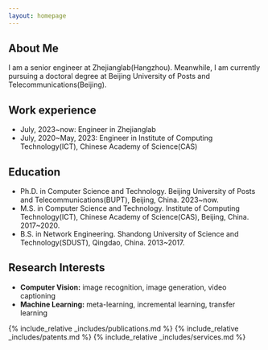 ```yaml
---
layout: homepage
---
```


## About Me

I am a senior engineer at Zhejianglab(Hangzhou). Meanwhile, I am currently pursuing a doctoral degree at Beijing University of Posts and Telecommunications(Beijing). 

## Work experience
- July, 2023~now: Engineer in Zhejianglab
- July, 2020~May, 2023: Engineer in Institute of Computing Technology(ICT), Chinese Academy of Science(CAS)

## Education
- Ph.D. in Computer Science and Technology. Beijing University of Posts and Telecommunications(BUPT), Beijing, China. 2023~now.
- M.S. in Computer Science and Technology. Institute of Computing Technology(ICT), Chinese Academy of Science(CAS), Beijing, China. 2017~2020.
- B.S. in Network Engineering. Shandong University of Science and Technology(SDUST), Qingdao, China. 2013~2017.

## Research Interests

- **Computer Vision:** image recognition, image generation, video captioning
- **Machine Learning:** meta-learning, incremental learning, transfer learning


{% include_relative _includes/publications.md %}
{% include_relative _includes/patents.md %}
{% include_relative _includes/services.md %}
